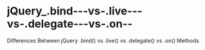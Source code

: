 jQuery_.bind---vs-.live---vs-.delegate---vs-.on--
=================================================

Differences Between jQuery .bind() vs .live() vs .delegate() vs .on() Methods